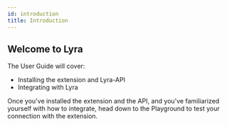 ```yaml
---
id: introduction
title: Introduction
---
```


## Welcome to Lyra

The User Guide will cover:

- Installing the extension and Lyra-API
- Integrating with Lyra

Once you've installed the extension and the API, and you've familiarized yourself with how to integrate, head down to the Playground to test your connection with the extension.
